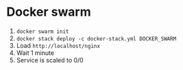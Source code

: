 # Docker swarm

1. `docker swarm init`
2. `docker stack deploy -c docker-stack.yml DOCKER_SWARM`
3. Load `http://localhost/nginx`
4. Wait 1 minute
5. Service is scaled to 0/0